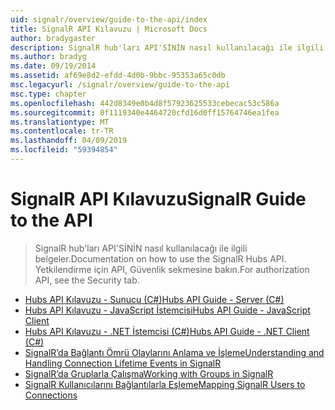 ```yaml
---
uid: signalr/overview/guide-to-the-api/index
title: SignalR API Kılavuzu | Microsoft Docs
author: bradygaster
description: SignalR hub'ları API'SİNİN nasıl kullanılacağı ile ilgili belgeler. Yetkilendirme için API, Güvenlik sekmesine bakın.
ms.author: bradyg
ms.date: 09/19/2014
ms.assetid: af69e8d2-efdd-4d0b-9bbc-95353a65c0db
msc.legacyurl: /signalr/overview/guide-to-the-api
msc.type: chapter
ms.openlocfilehash: 442d8349e0b4d8f57923625533cebecac53c586a
ms.sourcegitcommit: 0f1119340e4464720cfd16d0ff15764746ea1fea
ms.translationtype: MT
ms.contentlocale: tr-TR
ms.lasthandoff: 04/09/2019
ms.locfileid: "59394854"
---
```

# <a name="signalr-guide-to-the-api"></a><span data-ttu-id="2493c-104">SignalR API Kılavuzu</span><span class="sxs-lookup"><span data-stu-id="2493c-104">SignalR Guide to the API</span></span>

> <span data-ttu-id="2493c-105">SignalR hub'ları API'SİNİN nasıl kullanılacağı ile ilgili belgeler.</span><span class="sxs-lookup"><span data-stu-id="2493c-105">Documentation on how to use the SignalR Hubs API.</span></span> <span data-ttu-id="2493c-106">Yetkilendirme için API, Güvenlik sekmesine bakın.</span><span class="sxs-lookup"><span data-stu-id="2493c-106">For authorization API, see the Security tab.</span></span>


- [<span data-ttu-id="2493c-107">Hubs API Kılavuzu - Sunucu (C#)</span><span class="sxs-lookup"><span data-stu-id="2493c-107">Hubs API Guide - Server (C#)</span></span>](hubs-api-guide-server.md)
- [<span data-ttu-id="2493c-108">Hubs API Kılavuzu - JavaScript İstemcisi</span><span class="sxs-lookup"><span data-stu-id="2493c-108">Hubs API Guide - JavaScript Client</span></span>](hubs-api-guide-javascript-client.md)
- [<span data-ttu-id="2493c-109">Hubs API Kılavuzu - .NET İstemcisi (C#)</span><span class="sxs-lookup"><span data-stu-id="2493c-109">Hubs API Guide - .NET Client (C#)</span></span>](hubs-api-guide-net-client.md)
- [<span data-ttu-id="2493c-110">SignalR’da Bağlantı Ömrü Olaylarını Anlama ve İşleme</span><span class="sxs-lookup"><span data-stu-id="2493c-110">Understanding and Handling Connection Lifetime Events in SignalR</span></span>](handling-connection-lifetime-events.md)
- [<span data-ttu-id="2493c-111">SignalR’da Gruplarla Çalışma</span><span class="sxs-lookup"><span data-stu-id="2493c-111">Working with Groups in SignalR</span></span>](working-with-groups.md)
- [<span data-ttu-id="2493c-112">SignalR Kullanıcılarını Bağlantılarla Eşleme</span><span class="sxs-lookup"><span data-stu-id="2493c-112">Mapping SignalR Users to Connections</span></span>](mapping-users-to-connections.md)
